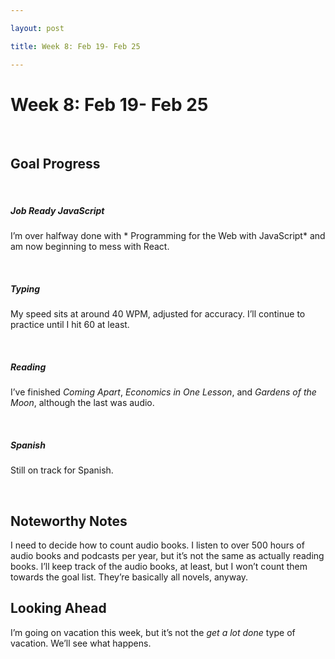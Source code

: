 ```yaml
---

layout: post

title: Week 8: Feb 19- Feb 25

---
```


# Week 8: Feb 19- Feb 25

 

## Goal Progress

 

##### Job Ready JavaScript

I’m over halfway done with * Programming for the Web with JavaScript*
and am now beginning to mess with React.

 

##### Typing

My speed sits at around 40 WPM, adjusted for accuracy. I’ll
continue to practice until I hit 60 at least. 

 

##### Reading

I’ve finished *Coming Apart*, *Economics in One Lesson*, and
*Gardens of the Moon*, although the last was audio. 

 

##### Spanish

Still on track for Spanish.

 

## Noteworthy Notes

I need to decide how to count audio books. I listen to over
500 hours of audio books and podcasts per year, but it’s not the same as
actually reading books. I’ll keep track of the audio books, at least, but I won’t
count them towards the goal list. They’re basically all novels, anyway.

## Looking Ahead

I’m going on vacation this week, but it’s not the *get a lot
done* type of vacation. We’ll see what happens.

